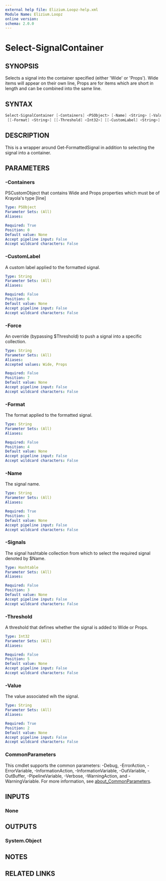 ```yaml
---
external help file: Elizium.Loopz-help.xml
Module Name: Elizium.Loopz
online version:
schema: 2.0.0
---
```


# Select-SignalContainer

## SYNOPSIS

Selects a signal into the container specified (either 'Wide' or 'Props').
Wide items will appear on their own line, Props are for items which are
short in length and can be combined into the same line.

## SYNTAX

```powershell
Select-SignalContainer [-Containers] <PSObject> [-Name] <String> [-Value] <String> [[-Signals] <Hashtable>]
 [[-Format] <String>] [[-Threshold] <Int32>] [[-CustomLabel] <String>] [[-Force] <String>] [<CommonParameters>]
```

## DESCRIPTION

This is a wrapper around Get-FormattedSignal in addition to selecting the
signal into a container.

## PARAMETERS

### -Containers

PSCustomObject that contains Wide and Props properties which must be of Krayola's
type [line]

```yaml
Type: PSObject
Parameter Sets: (All)
Aliases:

Required: True
Position: 0
Default value: None
Accept pipeline input: False
Accept wildcard characters: False
```

### -CustomLabel

A custom label applied to the formatted signal.

```yaml
Type: String
Parameter Sets: (All)
Aliases:

Required: False
Position: 6
Default value: None
Accept pipeline input: False
Accept wildcard characters: False
```

### -Force

An override (bypassing $Threshold) to push a signal into a specific collection.

```yaml
Type: String
Parameter Sets: (All)
Aliases:
Accepted values: Wide, Props

Required: False
Position: 7
Default value: None
Accept pipeline input: False
Accept wildcard characters: False
```

### -Format

The format applied to the formatted signal.

```yaml
Type: String
Parameter Sets: (All)
Aliases:

Required: False
Position: 4
Default value: None
Accept pipeline input: False
Accept wildcard characters: False
```

### -Name

The signal name.

```yaml
Type: String
Parameter Sets: (All)
Aliases:

Required: True
Position: 1
Default value: None
Accept pipeline input: False
Accept wildcard characters: False
```

### -Signals

The signal hashtable collection from which to select the required signal denoted by
$Name.

```yaml
Type: Hashtable
Parameter Sets: (All)
Aliases:

Required: False
Position: 3
Default value: None
Accept pipeline input: False
Accept wildcard characters: False
```

### -Threshold

A threshold that defines whether the signal is added to Wide or Props.

```yaml
Type: Int32
Parameter Sets: (All)
Aliases:

Required: False
Position: 5
Default value: None
Accept pipeline input: False
Accept wildcard characters: False
```

### -Value

The value associated wih the signal.

```yaml
Type: String
Parameter Sets: (All)
Aliases:

Required: True
Position: 2
Default value: None
Accept pipeline input: False
Accept wildcard characters: False
```

### CommonParameters

This cmdlet supports the common parameters: -Debug, -ErrorAction, -ErrorVariable, -InformationAction, -InformationVariable, -OutVariable, -OutBuffer, -PipelineVariable, -Verbose, -WarningAction, and -WarningVariable. For more information, see [about_CommonParameters](http://go.microsoft.com/fwlink/?LinkID=113216).

## INPUTS

### None

## OUTPUTS

### System.Object

## NOTES

## RELATED LINKS
